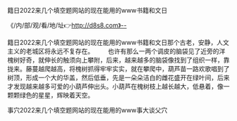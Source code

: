 籍日2022来几个填空题网站的现在能用的www书籍和文日

《/内/部/观/看/地/址👉http://d8s8.com》--

籍日2022来几个填空题网站的现在能用的www书籍和文日那个古老，安静，人文主义的老城区将永远不复存在。
　　也许有那么一两个调皮的脑袋见了近旁的洋槐树好奇，就伸长的触须向上攀附，后来，越来越多的脑袋像找到了组织一样，靠拢来。藤蔓越爬越高，将槐树抓得牢牢实实，就在攀爬中，葫芦苗一路欢歌唱到了树顶，形成一个大的华盖，然后低垂，先是一朵朵洁白的雌花盛开在绿叶间，后来才发现越来越多可爱的小葫芦伸出头。小葫芦在槐树枝上越长越大，低悬着，像一颗颗绿色的星星，辉映着天空。





事穴2022来几个填空题网站的现在能用的www事大谈父穴
